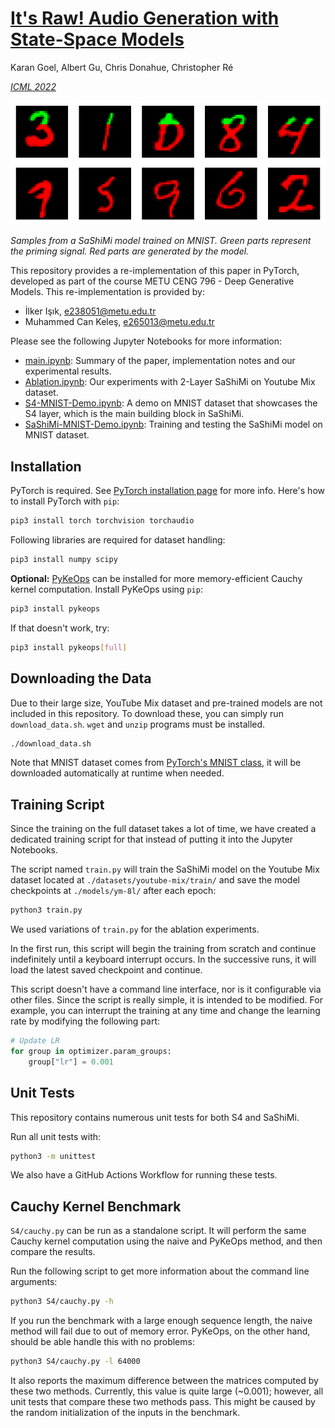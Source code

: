 # [It's Raw! Audio Generation with State-Space Models](https://arxiv.org/abs/2202.09729)

Karan Goel, Albert Gu, Chris Donahue, Christopher Ré

[*ICML 2022*](https://icml.cc/virtual/2022/poster/17773)

<p align="center"><img src="images/sashimi-mnist-results.png"></p>

_Samples from a SaShiMi model trained on MNIST. Green parts represent the priming signal. Red parts are generated by the model._

This repository provides a re-implementation of this paper in PyTorch, developed as part of the course METU CENG 796 - Deep Generative Models.
This re-implementation is provided by:
* İlker Işık, e238051@metu.edu.tr
* Muhammed Can Keleş, e265013@metu.edu.tr

Please see the following Jupyter Notebooks for more information:
- [main.ipynb](main.ipynb): Summary of the paper, implementation notes and our experimental results.
- [Ablation.ipynb](Ablation.ipynb): Our experiments with 2-Layer SaShiMi on Youtube Mix dataset.
- [S4-MNIST-Demo.ipynb](S4-MNIST-Demo.ipynb): A demo on MNIST dataset that showcases the S4 layer, which is the main building block in SaShiMi.
- [SaShiMi-MNIST-Demo.ipynb](SaShiMi-MNIST-Demo.ipynb): Training and testing the SaShiMi model on MNIST dataset.


## Installation

PyTorch is required. See [PyTorch installation page](https://pytorch.org/get-started/locally/) for more info.
Here's how to install PyTorch with `pip`:
```bash
pip3 install torch torchvision torchaudio
```

Following libraries are required for dataset handling:
```bash
pip3 install numpy scipy
```

**Optional:** [PyKeOps](https://www.kernel-operations.io/keops/index.html) can be installed for more memory-efficient Cauchy kernel computation.
Install PyKeOps using `pip`:
```bash
pip3 install pykeops
```

If that doesn't work, try:
```bash
pip3 install pykeops[full]
```


## Downloading the Data

Due to their large size, YouTube Mix dataset and pre-trained models are not included in this repository.
To download these, you can simply run `download_data.sh`.
`wget` and `unzip` programs must be installed.

```bash
./download_data.sh
```

Note that MNIST dataset comes from [PyTorch's MNIST class](https://pytorch.org/vision/main/generated/torchvision.datasets.MNIST.html), it will be downloaded automatically at runtime when needed.


## Training Script

Since the training on the full dataset takes a lot of time, we have created a dedicated training script for that instead of putting it into the Jupyter Notebooks.

The script named `train.py` will train the SaShiMi model on the Youtube Mix dataset located at `./datasets/youtube-mix/train/` and save the model checkpoints at `./models/ym-8l/` after each epoch:
```bash
python3 train.py
```
We used variations of `train.py` for the ablation experiments.

In the first run, this script will begin the training from scratch and continue indefinitely until a keyboard interrupt occurs.
In the successive runs, it will load the latest saved checkpoint and continue.

This script doesn't have a command line interface, nor is it configurable via other files.
Since the script is really simple, it is intended to be modified.
For example, you can interrupt the training at any time and change the learning rate by modifying the following part:
```python
# Update LR
for group in optimizer.param_groups:
    group["lr"] = 0.001
```


## Unit Tests

This repository contains numerous unit tests for both S4 and SaShiMi.

Run all unit tests with:
```bash
python3 -m unittest
```

We also have a GitHub Actions Workflow for running these tests.


## Cauchy Kernel Benchmark

`S4/cauchy.py` can be run as a standalone script. It will perform the same Cauchy kernel computation using the naive and PyKeOps method, and then compare the results.

Run the following script to get more information about the command line arguments:
```bash
python3 S4/cauchy.py -h
```

If you run the benchmark with a large enough sequence length, the naive method will fail due to out of memory error. PyKeOps, on the other hand, should be able handle this with no problems:
```bash
python3 S4/cauchy.py -l 64000
```

It also reports the maximum difference between the matrices computed by these two methods.
Currently, this value is quite large (~0.001); however, all unit tests that compare these two methods pass.
This might be caused by the random initialization of the inputs in the benchmark.
